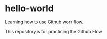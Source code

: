 # hello-world


Learning how to use Github work flow. 

This repository is for practicing the Github Flow
